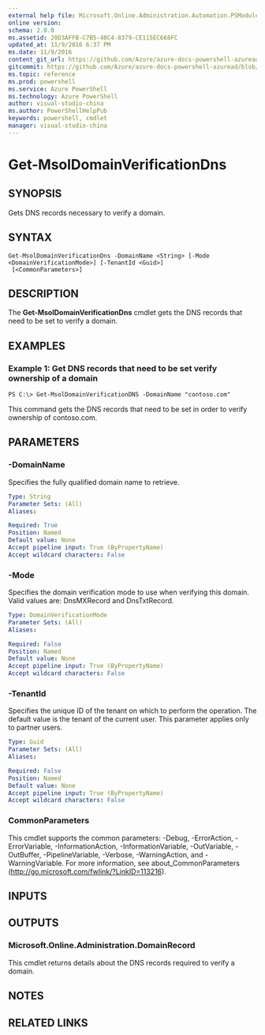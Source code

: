 ```yaml
---
external help file: Microsoft.Online.Administration.Automation.PSModule.dll-Help.xml
online version:
schema: 2.0.0
ms.assetid: 20D3AFFB-C7B5-40C4-8379-CE115EC668FC
updated_at: 11/9/2016 6:37 PM
ms.date: 11/9/2016
content_git_url: https://github.com/Azure/azure-docs-powershell-azuread/blob/master/Azure%20AD%20Cmdlets/MSOnline/v1/Get-MsolDomainVerificationDns.md
gitcommit: https://github.com/Azure/azure-docs-powershell-azuread/blob/7986fb4880d0ee292c289166871e4b25df1ad4b8/Azure%20AD%20Cmdlets/MSOnline/v1/Get-MsolDomainVerificationDns.md
ms.topic: reference
ms.prod: powershell
ms.service: Azure PowerShell
ms.technology: Azure PowerShell
author: visual-studio-china
ms.author: PowerShellHelpPub
keywords: powershell, cmdlet
manager: visual-studio-china
---
```


# Get-MsolDomainVerificationDns

## SYNOPSIS
Gets DNS records necessary to verify a domain.

## SYNTAX

```
Get-MsolDomainVerificationDns -DomainName <String> [-Mode <DomainVerificationMode>] [-TenantId <Guid>]
 [<CommonParameters>]
```

## DESCRIPTION
The **Get-MsolDomainVerificationDns** cmdlet gets the DNS records that need to be set to verify a domain.

## EXAMPLES

### Example 1: Get DNS records that need to be set verify ownership of a domain
```
PS C:\> Get-MsolDomainVerificationDNS -DomainName "contoso.com"
```

This command gets the DNS records that need to be set in order to verify ownership of contoso.com.

## PARAMETERS

### -DomainName
Specifies the fully qualified domain name to retrieve.

```yaml
Type: String
Parameter Sets: (All)
Aliases:

Required: True
Position: Named
Default value: None
Accept pipeline input: True (ByPropertyName)
Accept wildcard characters: False
```

### -Mode
Specifies the domain verification mode to use when verifying this domain.
Valid values are: DnsMXRecord and DnsTxtRecord.

```yaml
Type: DomainVerificationMode
Parameter Sets: (All)
Aliases:

Required: False
Position: Named
Default value: None
Accept pipeline input: True (ByPropertyName)
Accept wildcard characters: False
```

### -TenantId
Specifies the unique ID of the tenant on which to perform the operation.
The default value is the tenant of the current user.
This parameter applies only to partner users.

```yaml
Type: Guid
Parameter Sets: (All)
Aliases:

Required: False
Position: Named
Default value: None
Accept pipeline input: True (ByPropertyName)
Accept wildcard characters: False
```

### CommonParameters
This cmdlet supports the common parameters: -Debug, -ErrorAction, -ErrorVariable, -InformationAction, -InformationVariable, -OutVariable, -OutBuffer, -PipelineVariable, -Verbose, -WarningAction, and -WarningVariable. For more information, see about_CommonParameters (http://go.microsoft.com/fwlink/?LinkID=113216).

## INPUTS

## OUTPUTS

### Microsoft.Online.Administration.DomainRecord
This cmdlet returns details about the DNS records required to verify a domain.

## NOTES

## RELATED LINKS

